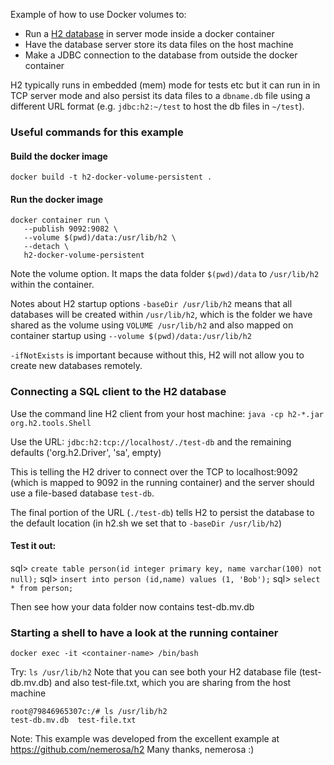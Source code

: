 Example of how to use Docker volumes to:
- Run a [H2 database](https://www.h2database.com/) in server mode inside a docker container
- Have the database server store its data files on the host machine
- Make a JDBC connection to the database from outside the docker container


H2 typically runs in embedded (mem) mode for tests etc but it can run in in TCP server mode and also persist its data files to a `dbname.db` file using a different URL format (e.g. `jdbc:h2:~/test` to host the db files in `~/test`).

### Useful commands for this example

#### Build the docker image
`docker build -t h2-docker-volume-persistent .`

#### Run the docker image

```
docker container run \
   --publish 9092:9082 \
   --volume $(pwd)/data:/usr/lib/h2 \
   --detach \
   h2-docker-volume-persistent
```

Note the volume option.  It maps the data folder `$(pwd)/data` to `/usr/lib/h2` within the container.

Notes about H2 startup options
`-baseDir /usr/lib/h2` means that all databases will be created within `/usr/lib/h2`, which is the folder we have shared as the volume using `VOLUME /usr/lib/h2`
and also mapped on container startup using `--volume $(pwd)/data:/usr/lib/h2`

`-ifNotExists` is important because without this, H2 will not allow you to create new databases remotely.


### Connecting a SQL client to the H2 database
Use the command line H2 client from your host machine: `java -cp h2-*.jar org.h2.tools.Shell`

Use the URL: `jdbc:h2:tcp://localhost/./test-db` and the remaining defaults ('org.h2.Driver', 'sa', empty)

This is telling the H2 driver to connect over the TCP to localhost:9092 (which is mapped to 9092 in the running container) and the server should use a file-based database `test-db`.

The final portion of the URL (`./test-db`) tells H2 to persist the database to the default location (in h2.sh we set that to `-baseDir /usr/lib/h2`)


#### Test it out: 

sql> `create table person(id integer primary key, name varchar(100) not null);`
sql> `insert into person (id,name) values (1, 'Bob');`
sql> `select * from person;`

Then see how your data folder now contains test-db.mv.db


### Starting a shell to have a look at the running container
`docker exec -it <container-name> /bin/bash`

Try: `ls /usr/lib/h2`
Note that you can see both your H2 database file (test-db.mv.db) and also test-file.txt, which you are sharing from the host machine 

```
root@79846965307c:/# ls /usr/lib/h2
test-db.mv.db  test-file.txt
```



Note: This example was developed from the excellent example at https://github.com/nemerosa/h2
Many thanks, nemerosa :) 
